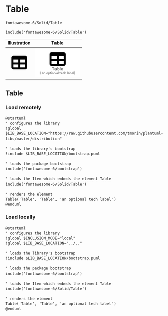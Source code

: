 # Table


```text
fontawesome-6/Solid/Table
```

```text
include('fontawesome-6/Solid/Table')
```



| Illustration | Table |
| :---: | :---: |
| ![illustration for Illustration](../../fontawesome-6/Solid/Table.png) | ![illustration for Table](../../fontawesome-6/Solid/Table.Local.png) |




## Table

### Load remotely
```plantuml
@startuml
' configures the library
!global $LIB_BASE_LOCATION="https://raw.githubusercontent.com/tmorin/plantuml-libs/master/distribution"

' loads the library's bootstrap
!include $LIB_BASE_LOCATION/bootstrap.puml

' loads the package bootstrap
include('fontawesome-6/bootstrap')

' loads the Item which embeds the element Table
include('fontawesome-6/Solid/Table')

' renders the element
Table('Table', 'Table', 'an optional tech label')
@enduml
```

### Load locally
```plantuml
@startuml
' configures the library
!global $INCLUSION_MODE="local"
!global $LIB_BASE_LOCATION="../.."

' loads the library's bootstrap
!include $LIB_BASE_LOCATION/bootstrap.puml

' loads the package bootstrap
include('fontawesome-6/bootstrap')

' loads the Item which embeds the element Table
include('fontawesome-6/Solid/Table')

' renders the element
Table('Table', 'Table', 'an optional tech label')
@enduml
```

